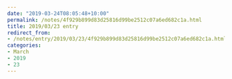 ```yaml
---
date: "2019-03-24T08:05:48+10:00"
permalink: /notes/4f929b899d83d25816d99be2512c07a6ed682c1a.html
title: 2019/03/23 entry
redirect_from:
- /notes/entry/2019/03/23/4f929b899d83d25816d99be2512c07a6ed682c1a.html
categories:
- March
- 2019
- 23
---
```

